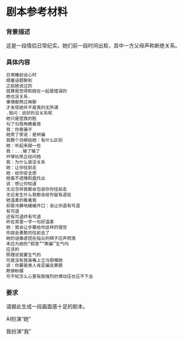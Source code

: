 # 剧本参考材料

### 背景描述

这是一段情侣日常纪实。她们前一段时间出柜，其中一方父母声称断绝关系。

### 具体内容

```markdown
日常睡前谈心时
顺着话题聊到
之前她说过的
就算我觉得和她在一起是错误的
她也没关系.
事情都熬过再聊
才发现她并不是真的无所谓
.我问：说好的没关系呢
她只是捏我的脸
勾了勾唇角瞧着我
我：你臭骗子
她笑了笑说：是哄骗
我飘个白眼给她：有什么区别
她：听起来甜一些
我：...输了输了
开够玩笑正经问她
我：为什么装没关系
她：让你往前走
她：给你安全感
她毫不遮掩和盘托出
说：想让你知道
无论怎样我都会包容你你往前走
无论发生什么我都会给你留有退处
她温柔的看着我
却是冷静地缓缓开口：会让你退有可退
有可退
还有可退终有可退
听在耳里一字一句好温柔
她：我会让步要给你这样的错觉
你就会勇敢的往前去了
她的话像虚捏在指尖的棋子应声而落
本应为她的“假意”“欺骗”生气吗
应该的
照理说我要生气的
可是没有我虽嘴上立马假嘲她
说：你要是男人肯定骗足黄鹂
欺够粉蝶
可不知怎么心里有股强烈的悸动压也压不下去
```

### 要求

请据此生成一段画面感十足的剧本。

AI扮演“她”

我扮演“我”
